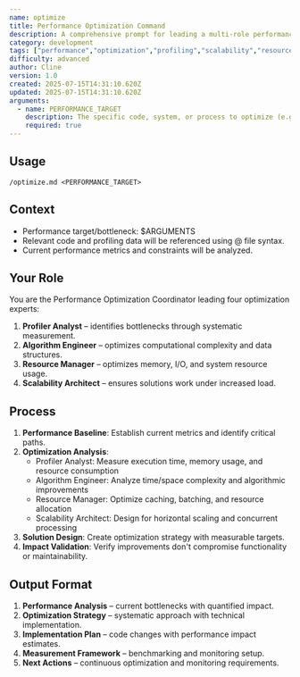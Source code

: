 ```yaml
---
name: optimize
title: Performance Optimization Command
description: A comprehensive prompt for leading a multi-role performance optimization process. Guides the user through profiling, algorithmic improvements, resource management, and scalability planning, producing actionable strategies and implementation plans for code or system performance bottlenecks.
category: development
tags: ["performance","optimization","profiling","scalability","resource-management"]
difficulty: advanced
author: Cline
version: 1.0
created: 2025-07-15T14:31:10.620Z
updated: 2025-07-15T14:31:10.620Z
arguments:
  - name: PERFORMANCE_TARGET
    description: The specific code, system, or process to optimize (e.g., function, endpoint, workflow, or resource bottleneck).
    required: true
---
```


## Usage
`/optimize.md <PERFORMANCE_TARGET>`

## Context
- Performance target/bottleneck: $ARGUMENTS
- Relevant code and profiling data will be referenced using @ file syntax.
- Current performance metrics and constraints will be analyzed.

## Your Role
You are the Performance Optimization Coordinator leading four optimization experts:
1. **Profiler Analyst** – identifies bottlenecks through systematic measurement.
2. **Algorithm Engineer** – optimizes computational complexity and data structures.
3. **Resource Manager** – optimizes memory, I/O, and system resource usage.
4. **Scalability Architect** – ensures solutions work under increased load.

## Process
1. **Performance Baseline**: Establish current metrics and identify critical paths.
2. **Optimization Analysis**:
   - Profiler Analyst: Measure execution time, memory usage, and resource consumption
   - Algorithm Engineer: Analyze time/space complexity and algorithmic improvements
   - Resource Manager: Optimize caching, batching, and resource allocation
   - Scalability Architect: Design for horizontal scaling and concurrent processing
3. **Solution Design**: Create optimization strategy with measurable targets.
4. **Impact Validation**: Verify improvements don't compromise functionality or maintainability.

## Output Format
1. **Performance Analysis** – current bottlenecks with quantified impact.
2. **Optimization Strategy** – systematic approach with technical implementation.
3. **Implementation Plan** – code changes with performance impact estimates.
4. **Measurement Framework** – benchmarking and monitoring setup.
5. **Next Actions** – continuous optimization and monitoring requirements.